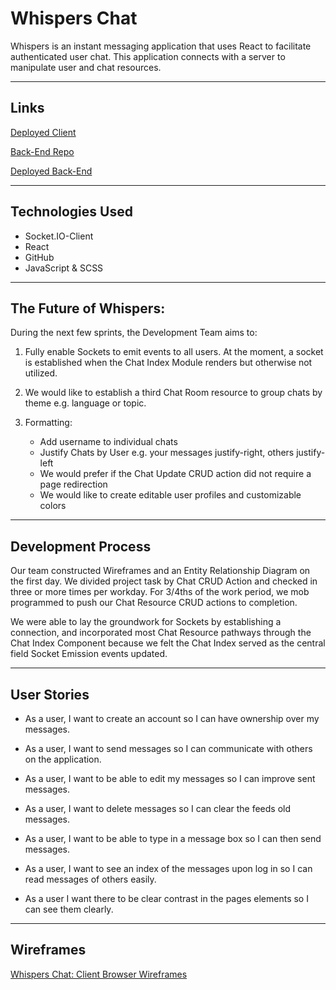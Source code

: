 # Whispers Chat

Whispers is an instant messaging application that uses React to facilitate authenticated user chat. This application connects with a server to manipulate user and chat resources.

---

## Links

[Deployed Client](https://gitlep1.github.io/chat-room-1/)

[Back-End Repo](https://github.com/gitlep1/chat-room-express-2)

[Deployed Back-End](https://mychatroomm.herokuapp.com/)

---

## Technologies Used

 - Socket.IO-Client
 - React
 - GitHub
 - JavaScript & SCSS

---

## The Future of Whispers:

During the next few sprints, the Development Team aims to:

 1. Fully enable Sockets to emit events to all users. At the moment, a socket is established when the Chat Index Module renders but otherwise not utilized.

 2. We would like to establish a third Chat Room resource to group chats by theme e.g. language or topic.

 3. Formatting:

    - Add username to individual chats
    - Justify Chats by User e.g. your messages justify-right, others justify-left
    - We would prefer if the Chat Update CRUD action did not require a page redirection
    - We would like to create editable user profiles and customizable colors

---

## Development Process

Our team constructed Wireframes and an Entity Relationship Diagram on the first day. We divided project task by Chat CRUD Action and checked in three or more times per workday. For 3/4ths of the work period, we mob programmed to push our Chat Resource CRUD actions to completion.

We were able to lay the groundwork for Sockets by establishing a connection, and incorporated most Chat Resource pathways through the Chat Index Component because we felt the Chat Index served as the central field Socket Emission events updated.

---

## User Stories

 - As a user, I want to create an account so I can have ownership over my messages.

 - As a user, I want to send messages so I can communicate with others on the application.

 - As a user, I want to be able to edit my messages so I can improve sent messages.

 - As a user, I want to delete messages so I can clear the feeds old messages.

 - As a user, I want to be able to type in a message box so I can then send messages.

 - As a user, I want to see an index of the messages upon log in so I can read messages of others easily.
 - As a user I want there to be clear contrast in the pages elements so I can see them clearly.

---

## Wireframes

[Whispers Chat: Client Browser Wireframes](https://imgur.com/a/ZzOdBnO)
